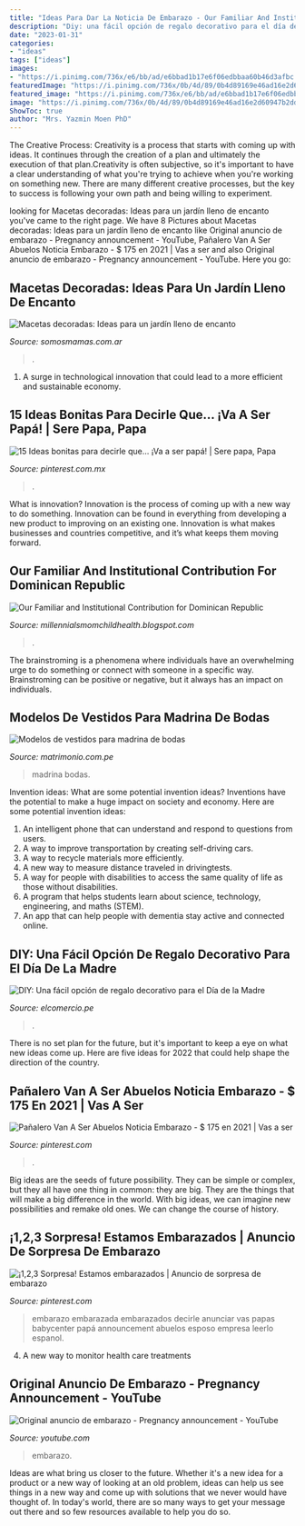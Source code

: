 ```yaml
---
title: "Ideas Para Dar La Noticia De Embarazo - Our Familiar And Institutional Contribution For Dominican Republic"
description: "Diy: una fácil opción de regalo decorativo para el día de la madre"
date: "2023-01-31"
categories:
- "ideas"
tags: ["ideas"]
images:
- "https://i.pinimg.com/736x/e6/bb/ad/e6bbad1b17e6f06edbbaa60b46d3afbc.jpg"
featuredImage: "https://i.pinimg.com/736x/0b/4d/89/0b4d89169e46ad16e2d60947b2dd379d--ideas-bonitas-future-baby.jpg"
featured_image: "https://i.pinimg.com/736x/e6/bb/ad/e6bbad1b17e6f06edbbaa60b46d3afbc.jpg"
image: "https://i.pinimg.com/736x/0b/4d/89/0b4d89169e46ad16e2d60947b2dd379d--ideas-bonitas-future-baby.jpg"
ShowToc: true
author: "Mrs. Yazmin Moen PhD"
---
```



The Creative Process:
Creativity is a process that starts with coming up with ideas. It continues through the creation of a plan and ultimately the execution of that plan.Creativity is often subjective, so it's important to have a clear understanding of what you're trying to achieve when you're working on something new. There are many different creative processes, but the key to success is following your own path and being willing to experiment.

	

		
looking for Macetas decoradas: Ideas para un jardín lleno de encanto you've came to the right page. We have 8 Pictures about Macetas decoradas: Ideas para un jardín lleno de encanto like Original anuncio de embarazo - Pregnancy announcement - YouTube, Pañalero Van A Ser Abuelos Noticia Embarazo - $ 175 en 2021 | Vas a ser and also Original anuncio de embarazo - Pregnancy announcement - YouTube. Here you go:
		
    
## Macetas Decoradas: Ideas Para Un Jardín Lleno De Encanto

<img loading=lazy src="https://www.somosmamas.com.ar/wp-content/uploads/2017/10/Macetas-decoradas-2.jpg" onerror="this.onerror=null;this.src='https://tse3.mm.bing.net/th?id=OIP.1RjsTDqdlYwqNW2FD-iCKAHaGK&amp;pid=15.1';" alt="Macetas decoradas: Ideas para un jardín lleno de encanto">

_Source: somosmamas.com.ar_

>. 

	

1. A surge in technological innovation that could lead to a more efficient and sustainable economy. 

    
## 15 Ideas Bonitas Para Decirle Que… ¡Va A Ser Papá! | Sere Papa, Papa

<img loading=lazy src="https://i.pinimg.com/736x/e6/bb/ad/e6bbad1b17e6f06edbbaa60b46d3afbc.jpg" onerror="this.onerror=null;this.src='https://tse1.mm.bing.net/th?id=OIP.6pgqLELSzKKWs92mRdZ8xAHaHa&amp;pid=15.1';" alt="15 Ideas bonitas para decirle que… ¡Va a ser papá! | Sere papa, Papa">

_Source: pinterest.com.mx_

>. 

	

What is innovation?
Innovation is the process of coming up with a new way to do something. Innovation can be found in everything from developing a new product to improving on an existing one. Innovation is what makes businesses and countries competitive, and it’s what keeps them moving forward.

    
## Our Familiar And Institutional Contribution For Dominican Republic

<img loading=lazy src="https://lh6.googleusercontent.com/proxy/K4XYM6dSizvaj0jKVDHk3CdJbkS9lXugciiUVOhvFA8uKMbEQB816lH_9crNoyXGlP4j8t2-sU4PB7XCLSq8PHB9Bvg=w1200-h630-n-k-no-nu" onerror="this.onerror=null;this.src='https://tse2.mm.bing.net/th?id=OIP.l6LYEWEZHJ3Gl0anQzKHFQHaFj&amp;pid=15.1';" alt="Our Familiar and Institutional Contribution for Dominican Republic">

_Source: millennialsmomchildhealth.blogspot.com_

>. 

	

The brainstroming is a phenomena where individuals have an overwhelming urge to do something or connect with someone in a specific way. Brainstroming can be positive or negative, but it always has an impact on individuals.

    
## Modelos De Vestidos Para Madrina De Bodas

<img loading=lazy src="https://cdn0.matrimonio.com.pe/usr/6/3/4/8/cfb_166478.jpg" onerror="this.onerror=null;this.src='https://tse2.mm.bing.net/th?id=OIP.UeYHm_Ecv_ae3QE_DzuwegAAAA&amp;pid=15.1';" alt="Modelos de vestidos para madrina de bodas">

_Source: matrimonio.com.pe_

>madrina bodas. 

	

Invention ideas: What are some potential invention ideas?
Inventions have the potential to make a huge impact on society and economy. Here are some potential invention ideas:
1. An intelligent phone that can understand and respond to questions from users. 
2. A way to improve transportation by creating self-driving cars. 
3. A way to recycle materials more efficiently. 
4. A new way to measure distance traveled in drivingtests. 
5. A way for people with disabilities to access the same quality of life as those without disabilities. 
6. A program that helps students learn about science, technology, engineering, and maths (STEM). 
7. An app that can help people with dementia stay active and connected online.

    
## DIY: Una Fácil Opción De Regalo Decorativo Para El Día De La Madre

<img loading=lazy src="https://elcomercio.pe/resizer/7uuCF7EeESZmZGCKmLOb2P4wOw4=/980x528/smart/filters:format(jpeg):quality(75)/arc-anglerfish-arc2-prod-elcomercio.s3.amazonaws.com/public/UPCCAON66RAKFFY4W55PO7NJRI.jpg" onerror="this.onerror=null;this.src='https://tse2.mm.bing.net/th?id=OIP.wJ203lrgADaMW2V1OkqrfwHaD_&amp;pid=15.1';" alt="DIY: Una fácil opción de regalo decorativo para el Día de la Madre">

_Source: elcomercio.pe_

>. 

	

There is no set plan for the future, but it's important to keep a eye on what new ideas come up. Here are five ideas for 2022 that could help shape the direction of the country.

    
## Pañalero Van A Ser Abuelos Noticia Embarazo - $ 175 En 2021 | Vas A Ser

<img loading=lazy src="https://i.pinimg.com/736x/3c/e9/df/3ce9df9d8a415615e6585a93d4331f2b.jpg" onerror="this.onerror=null;this.src='https://tse1.mm.bing.net/th?id=OIP.XyCUHNoSH2iG9lwsBYlJIwHaHj&amp;pid=15.1';" alt="Pañalero Van A Ser Abuelos Noticia Embarazo - $ 175 en 2021 | Vas a ser">

_Source: pinterest.com_

>. 

	

Big ideas are the seeds of future possibility. They can be simple or complex, but they all have one thing in common: they are big. They are the things that will make a big difference in the world. With big ideas, we can imagine new possibilities and remake old ones. We can change the course of history.

    
## ¡1,2,3 Sorpresa! Estamos Embarazados | Anuncio De Sorpresa De Embarazo

<img loading=lazy src="https://i.pinimg.com/736x/0b/4d/89/0b4d89169e46ad16e2d60947b2dd379d--ideas-bonitas-future-baby.jpg" onerror="this.onerror=null;this.src='https://tse4.mm.bing.net/th?id=OIP.0Zl_7ri_vzdT3If_9YDNJwHaHY&amp;pid=15.1';" alt="¡1,2,3 Sorpresa! Estamos embarazados | Anuncio de sorpresa de embarazo">

_Source: pinterest.com_

>embarazo embarazada embarazados decirle anunciar vas papas babycenter papá announcement abuelos esposo empresa leerlo espanol. 

	

4. A new way to monitor health care treatments

    
## Original Anuncio De Embarazo - Pregnancy Announcement - YouTube

<img loading=lazy src="https://i.ytimg.com/vi/r9SEXVhne2I/maxresdefault.jpg" onerror="this.onerror=null;this.src='https://tse3.mm.bing.net/th?id=OIP.bRVbkzycaGDJhAKZAEm34wHaEK&amp;pid=15.1';" alt="Original anuncio de embarazo - Pregnancy announcement - YouTube">

_Source: youtube.com_

>embarazo. 

	

Ideas are what bring us closer to the future. Whether it's a new idea for a product or a new way of looking at an old problem, ideas can help us see things in a new way and come up with solutions that we never would have thought of. In today's world, there are so many ways to get your message out there and so few resources available to help you do so.

